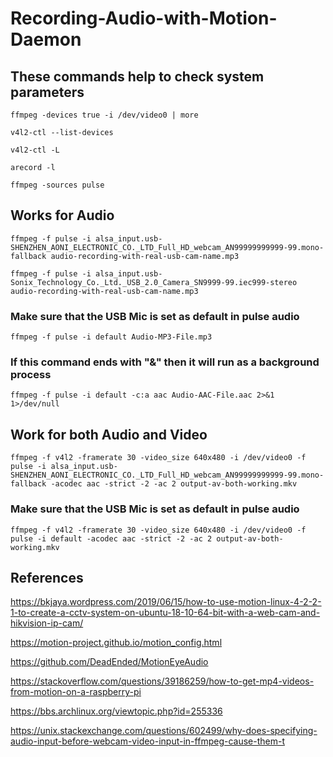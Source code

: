 # Recording-Audio-with-Motion-Daemon

## These commands help to check system parameters

`ffmpeg -devices true -i /dev/video0 | more`

`v4l2-ctl --list-devices`

`v4l2-ctl -L`

`arecord -l`

`ffmpeg -sources pulse`


## Works for Audio
`ffmpeg -f pulse -i alsa_input.usb-SHENZHEN_AONI_ELECTRONIC_CO._LTD_Full_HD_webcam_AN99999999999-99.mono-fallback audio-recording-with-real-usb-cam-name.mp3`

`ffmpeg -f pulse -i alsa_input.usb-Sonix_Technology_Co._Ltd._USB_2.0_Camera_SN9999-99.iec999-stereo audio-recording-with-real-usb-cam-name.mp3`


### Make sure that the USB Mic is set as default in pulse audio
`ffmpeg -f pulse -i default Audio-MP3-File.mp3`

### If this command ends with "&" then it will run as a background process
`ffmpeg -f pulse -i default -c:a aac Audio-AAC-File.aac 2>&1 1>/dev/null`


## Work for both Audio and Video
`ffmpeg -f v4l2 -framerate 30 -video_size 640x480 -i /dev/video0 -f pulse -i alsa_input.usb-SHENZHEN_AONI_ELECTRONIC_CO._LTD_Full_HD_webcam_AN99999999999-99.mono-fallback -acodec aac -strict -2 -ac 2 output-av-both-working.mkv`

### Make sure that the USB Mic is set as default in pulse audio
`ffmpeg -f v4l2 -framerate 30 -video_size 640x480 -i /dev/video0 -f pulse -i default -acodec aac -strict -2 -ac 2 output-av-both-working.mkv`


## References
https://bkjaya.wordpress.com/2019/06/15/how-to-use-motion-linux-4-2-2-1-to-create-a-cctv-system-on-ubuntu-18-10-64-bit-with-a-web-cam-and-hikvision-ip-cam/

https://motion-project.github.io/motion_config.html

https://github.com/DeadEnded/MotionEyeAudio

https://stackoverflow.com/questions/39186259/how-to-get-mp4-videos-from-motion-on-a-raspberry-pi

https://bbs.archlinux.org/viewtopic.php?id=255336

https://unix.stackexchange.com/questions/602499/why-does-specifying-audio-input-before-webcam-video-input-in-ffmpeg-cause-them-t
